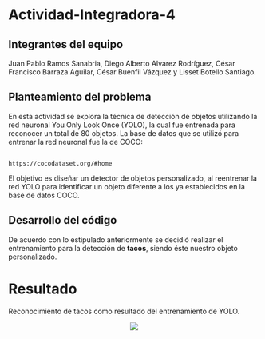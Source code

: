 # Actividad-Integradora-4
## Integrantes del equipo
Juan Pablo Ramos Sanabria, 
Diego Alberto Alvarez Rodríguez, 
César Francisco Barraza Aguilar, 
César Buenfil Vázquez y 
Lisset Botello Santiago.

## Planteamiento del problema 
En esta actividad se explora la técnica de detección de objetos utilizando la red neuronal You Only Look Once (YOLO), la cual fue entrenada para reconocer un total de 80 objetos. La base de datos que se utilizó para entrenar la red neuronal fue la de COCO: 

                                                           https://cocodataset.org/#home

El objetivo es diseñar un detector de objetos personalizado, al reentrenar la red YOLO para identificar un objeto diferente a los ya establecidos en la base de datos COCO.

## Desarrollo del código
De acuerdo con lo estipulado anteriormente se decidió realizar el entrenamiento para la detección de **tacos**, siendo éste nuestro objeto personalizado.

# Resultado
Reconocimiento de tacos como resultado del entrenamiento de YOLO.
 <p align="center">
  <img src="https://github.com/LissetB-San/Actividad-Integradora-4/blob/master/resultado.jpg">
</p>
